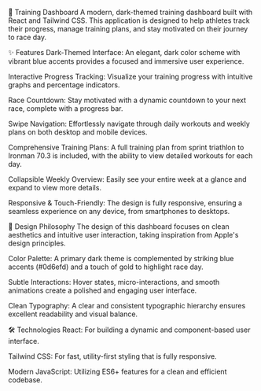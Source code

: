 🚀 Training Dashboard
A modern, dark-themed training dashboard built with React and Tailwind CSS. This application is designed to help athletes track their progress, manage training plans, and stay motivated on their journey to race day.

✨ Features
Dark-Themed Interface: An elegant, dark color scheme with vibrant blue accents provides a focused and immersive user experience.

Interactive Progress Tracking: Visualize your training progress with intuitive graphs and percentage indicators.

Race Countdown: Stay motivated with a dynamic countdown to your next race, complete with a progress bar.

Swipe Navigation: Effortlessly navigate through daily workouts and weekly plans on both desktop and mobile devices.

Comprehensive Training Plans: A full training plan from sprint triathlon to Ironman 70.3 is included, with the ability to view detailed workouts for each day.

Collapsible Weekly Overview: Easily see your entire week at a glance and expand to view more details.

Responsive & Touch-Friendly: The design is fully responsive, ensuring a seamless experience on any device, from smartphones to desktops.

🎨 Design Philosophy
The design of this dashboard focuses on clean aesthetics and intuitive user interaction, taking inspiration from Apple's design principles.

Color Palette: A primary dark theme is complemented by striking blue accents (#0d6efd) and a touch of gold to highlight race day.

Subtle Interactions: Hover states, micro-interactions, and smooth animations create a polished and engaging user interface.

Clean Typography: A clear and consistent typographic hierarchy ensures excellent readability and visual balance.

🛠️ Technologies
React: For building a dynamic and component-based user interface.

Tailwind CSS: For fast, utility-first styling that is fully responsive.

Modern JavaScript: Utilizing ES6+ features for a clean and efficient codebase.